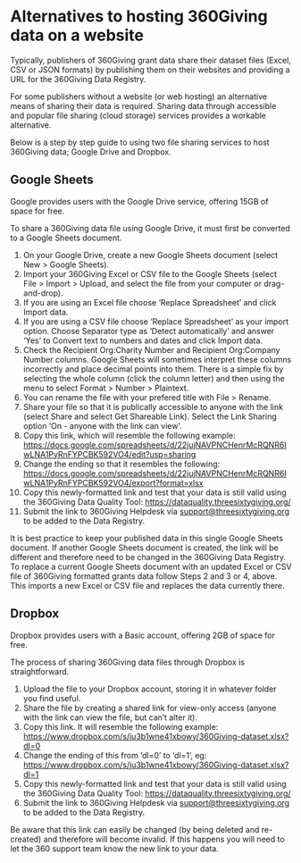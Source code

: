 # Alternatives to hosting 360Giving data on a website
Typically, publishers of 360Giving grant data share their dataset files (Excel, CSV or JSON formats) by publishing them on their websites and providing a URL for the 360Giving Data Registry. 

For some publishers without a website (or web hosting) an alternative means of sharing their data is required. Sharing data through accessible and popular file sharing (cloud storage) services provides a workable alternative. 

Below is a step by step guide to using two file sharing services to host 360Giving data; Google Drive and Dropbox. 

## Google Sheets
Google provides users with the Google Drive service, offering 15GB of space for free. 

To share a 360Giving data file using Google Drive, it must first be converted to a Google Sheets document.

1. On your Google Drive, create a new Google Sheets document (select New > Google Sheets). 
2. Import your 360Giving Excel or CSV file to the Google Sheets (select File > Import > Upload, and select the file from your computer or drag-and-drop). 
3. If you are using an Excel file choose ‘Replace Spreadsheet’ and click Import data. 
4. If you are using a CSV file choose ‘Replace Spreadsheet’ as your import option. Choose Separator type as ‘Detect automatically’ and answer ‘Yes’ to Convert text to numbers and dates and click Import data. 
5. Check the Recipient Org:Charity Number and Recipient Org:Company Number columns. Google Sheets will sometimes interpret these columns incorrectly and place decimal points into them. There is a simple fix by selecting the whole column (click the column letter) and then using the menu to select Format > Number > Plaintext. 
6. You can rename the file with your prefered title with File > Rename. 
7. Share your file so that it is publically accessible to anyone with the link (select Share and select Get Shareable Link). Select the Link Sharing option ‘On - anyone with the link can view’. 
8. Copy this link, which will resemble the following example: 
https://docs.google.com/spreadsheets/d/22jujNAVPNCHenrMcRQNR6IwLNA1PyRnFYPCBK592VO4/edit?usp=sharing 
9. Change the ending so that it resembles the following: 
https://docs.google.com/spreadsheets/d/22jujNAVPNCHenrMcRQNR6IwLNA1PyRnFYPCBK592VO4/export?format=xlsx 
10. Copy this newly-formatted link and test that your data is still valid using the 360Giving Data Quality Tool: https://dataquality.threesixtygiving.org/ 
11. Submit the link to 360Giving Helpdesk via <support@threesixtygiving.org> to be added to the Data Registry. 

It is best practice to keep your published data in this single Google Sheets document. If another Google Sheets document is created, the link will be different and therefore need to be changed in the 360Giving Data Registry. To replace a current Google Sheets document with an updated Excel or CSV file of 360Giving formatted grants data follow Steps 2 and 3 or 4, above. This imports a new Excel or CSV file and replaces the data currently there. 

## Dropbox 
Dropbox provides users with a Basic account, offering 2GB of space for free. 

The process of sharing 360Giving data files through Dropbox is straightforward.

1. Upload the file to your Dropbox account, storing it in whatever folder you find useful.
2. Share the file by creating a shared link for view-only access (anyone with the link can view the file, but can’t alter it). 
3. Copy this link. It will resemble the following example: 
https://www.dropbox.com/s/ju3b1wne41xbowy/360Giving-dataset.xlsx?dl=0 
4. Change the ending of this from ‘dl=0’ to ‘dl=1’, eg: 
https://www.dropbox.com/s/ju3b1wne41xbowy/360Giving-dataset.xlsx?dl=1 
5. Copy this newly-formatted link and test that your data is still valid using the 360Giving Data Quality Tool: https://dataquality.threesixtygiving.org/
6. Submit the link to 360Giving Helpdesk via <support@threesixtygiving.org> to be added to the Data Registry. 

Be aware that this link can easily be changed (by being deleted and re-created) and therefore will become invalid. If this happens you will need to let the 360 support team know the new link to your data. 
